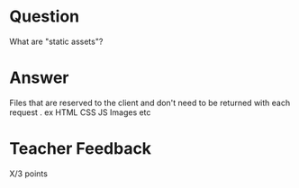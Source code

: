 # Question

What are "static assets"?

# Answer
Files that are reserved to the client and don't need to be returned with each request . ex HTML CSS JS Images etc
# Teacher Feedback

X/3 points